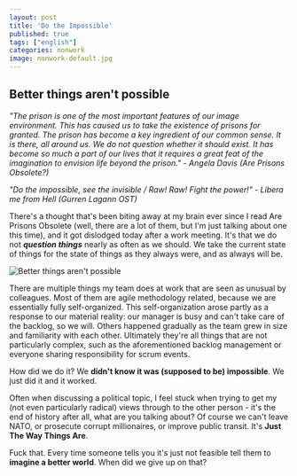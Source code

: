 ```yaml
---
layout: post
title: 'Do the Impossible'
published: true
tags: ["english"]
categories: nonwork
image: nonwork-default.jpg
---
```


## Better things aren't possible

*"The prison is one of the most important features of our image environment. This has caused us to take the existence of prisons for granted. The prison has become a key ingredient of our common sense. It is there, all around us. We do not question whether it should exist. It has become so much a part of our lives that it requires a great feat of the imagination to envision life beyond the prison." - Angela Davis (Are Prisons Obsolete?)*

*"Do the impossible, see the invisible / Raw! Raw! Fight the power!" - Libera me from Hell (Gurren Lagann OST)*

There's a thought that's been biting away at my brain ever since I read Are Prisons Obsolete (well, there are a lot of them, but I'm just talking about one this time), and it got dislodged today after a work meeting. It's that we do not ***question things*** nearly as often as we should. We take the current state of things for the state of things as they always were, and as always will be.

![Better things aren't possible](../centrism.png)

There are multiple things my team does at work that are seen as unusual by colleagues. Most of them are agile methodology related, because we are essentially fully self-organized. This self-organization arose partly as a response to our material reality: our manager is busy and can't take care of the backlog, so we will. Others happened gradually as the team grew in size and familiarity with each other. Ultimately they're all things that are not particularly complex, such as the aforementioned backlog management or everyone sharing responsibility for scrum events.

How did we do it? We **didn't know it was (supposed to be) impossible**. We just did it and it worked.

Often when discussing a political topic, I feel stuck when trying to get my (not even particularly radical) views through to the other person - it's the end of history after all, what are you talking about? Of course we can't leave NATO, or prosecute corrupt millionaires, or improve public transit. It's **Just The Way Things Are**.

Fuck that. Every time someone tells you it's just not feasible tell them to **imagine a better world**. When did we give up on that?
